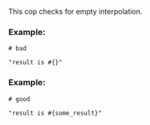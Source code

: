 This cop checks for empty interpolation.

### Example:

    # bad

    "result is #{}"

### Example:

    # good

    "result is #{some_result}"